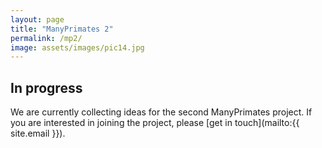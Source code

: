 ```yaml
---
layout: page
title: "ManyPrimates 2"
permalink: /mp2/
image: assets/images/pic14.jpg
---
```


## In progress

We are currently collecting ideas for the second ManyPrimates project. If you are interested in joining the project, please [get in touch](mailto:{{ site.email }}).


